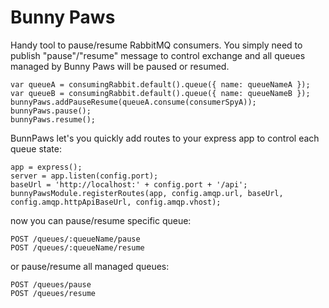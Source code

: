 # Bunny Paws

Handy tool to pause/resume RabbitMQ consumers. You simply need to publish "pause"/"resume" message to control exchange and all queues managed by
Bunny Paws will be paused or resumed.


    var queueA = consumingRabbit.default().queue({ name: queueNameA });
    var queueB = consumingRabbit.default().queue({ name: queueNameB });
    bunnyPaws.addPauseResume(queueA.consume(consumerSpyA));
    bunnyPaws.pause();
    bunnyPaws.resume();

BunnPaws let's you quickly add routes to your express app to control each queue state:

    app = express();
    server = app.listen(config.port);
    baseUrl = 'http://localhost:' + config.port + '/api';
    bunnyPawsModule.registerRoutes(app, config.amqp.url, baseUrl, config.amqp.httpApiBaseUrl, config.amqp.vhost);

now you can pause/resume specific queue:

    POST /queues/:queueName/pause
    POST /queues/:queueName/resume

or pause/resume all managed queues:

    POST /queues/pause
    POST /queues/resume


